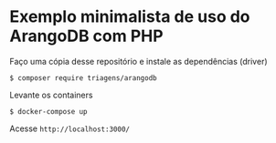 # Exemplo minimalista de uso do ArangoDB com PHP

Faço uma cópia desse repositório e instale as dependências (driver)

```shell
$ composer require triagens/arangodb
```

Levante os containers

```shell
$ docker-compose up
```

Acesse `http://localhost:3000/`
